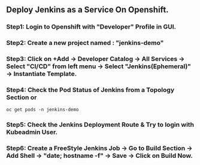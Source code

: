 ## Deploy Jenkins as a Service On Openshift. 

### Step1: Login to Openshift with "Developer" Profile in GUI. 

### Step2: Create a new project named : "jenkins-demo"

### Step3: Click on +Add -> Developer Catalog -> All Services -> Select "CI/CD" from left menu -> Select "Jenkins(Ephemeral)" -> Instantiate Template. 

### Step4: Check the Pod Status of Jenkins from a Topology Section or 

```
oc get pods -n jenkins-demo
```

### Step5: Check the Jenkins Deployment Route & Try to login with Kubeadmin User. 

### Step6: Create a FreeStyle Jenkins Job -> Go to Build Section -> Add Shell -> "date; hostname -f" -> Save -> Click on Build Now. 

